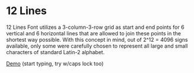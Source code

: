 # 12 Lines
12 Lines Font utilizes a 3-column-3-row grid as start and end points for 6 vertical and 6 horizontal lines that are allowed to join these points in the shortest way possible. 
With this concept in mind, out of 2^12 = 4096 signs available, only some were carefully chosen to represent all large and small characters of standard Latin-2 alphabet. 

[Demo](http://diogenes.webd.pl/12) (start typing, try w/caps lock too)
